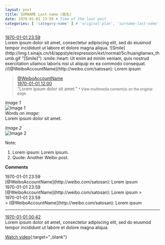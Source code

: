 ```yaml
---
layout: post
title: SURNAME Last-name (姓名)
date: 1970-01-01 23:59 # Time of the last post
categories: [ 'category-name' ] # 'original-plan', 'surname-last-name'
---
```


<div class="weibo-info">
  <a href="http://weibo.com/3899740210/Dzzhcy2Tg">1970-01-01 23:59</a>
</div>
Lorem ipsum dolor sit amet, consectetur adipiscing elit, sed do eiusmod tempor incididunt ut labore et dolore magna aliqua. ![Smile](http://img.t.sinajs.cn/t4/appstyle/expression/ext/normal/5c/huanglianwx_thumb.gif "[Smile]") :smile::heart: Ut enim ad minim veniam, quis nostrud exercitation ullamco laboris nisi ut aliquip ex ea commodo consequat. //[@WeiboAccountName](http://weibo.com/satosan): Lorem ipsum

<!-- more -->

> <div class="weibo-post-name">
>   <a href="http://weibo.com/satosan">@WeiboAccountName</a>
> </div>
> <div class="weibo-info">
>   <a href="http://weibo.com/1708288824/DzyXNBSZW">1970-01-01 12:00</a>
> </div>  
> “Lorem ipsum dolor sit amet.”  
> <small>* View multimedia content(s) on the original page.</small>

*Image 1*  
![Image 1](http://ww1.sinaimg.cn/mw690/0068MnXXgw1fap32sz5crj31kw0sg41a.jpg)  
*Words on image:*  
Lorem ipsum dolor sit amet.

*Image 2*  
![Image 2](http://ww1.sinaimg.cn/mw690/0068MnXXgw1fap331p7rbj31kw0sgtcs.jpg)

Note:
1. Lorem ipsum: Lorem ipsum.
1. Quote: Another Weibo post.

**Comments**

<div class="weibo-post-name">1970-01-01 23:59</div>
[@WeiboAccountName](http://weibo.com/satosan): Lorem ipsum

<div class="weibo-post-name">1970-01-01 23:59</div>
[@WeiboAccountName](http://weibo.com/satosan): Lorem ipsum
> <div class="weibo-post-name">1970-01-01 23:59</div>
> [@WeiboAccountName](http://weibo.com/satosan): Lorem ipsum

---

<div class="weibo-info">
  <a href="http://weibo.com/5109034566/DzvqO5dZv">1970-01-01 00:42</a>
</div>
Lorem ipsum dolor sit amet, consectetur adipiscing elit, sed do eiusmod tempor incididunt ut labore et dolore magna aliqua.

[Watch video](http://t.cn/R5I5KS8 "Title"){:target="_blank"}

